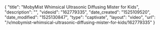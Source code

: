 {
    "title": "MobyMist Whimsical Ultrasonic Diffusing Mister for Kids",
    "description": "",
    "videoid": "162779335",
    "date_created": "1525109520",
    "date_modified": "1525130847",
    "type": "captivate",
    "layout": "video",
    "url": "\/v\/mobymist-whimsical-ultrasonic-diffusing-mister-for-kids\/162779335"
}